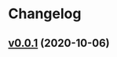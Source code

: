 # Changelog

## [v0.0.1](https://github.com/astj/sandbox-github-actions/compare/d7427b9cdd4b...v0.0.1) (2020-10-06)
